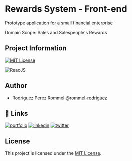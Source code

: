 
# Rewards System - Front-end 


Prototype application for a small financial enterprise 

Domain Scope: Sales and Salespeople's Rewards



## Project Information
[![MIT License](https://img.shields.io/badge/License-MIT-green.svg)](https://choosealicense.com/licenses/mit/)

![ReacJS](https://img.shields.io/badge/ReactJS-18%2B-blue.svg)



## Author

- Rodriguez Perez Rommel [@rommel-rodriguez](https://github.com/rommel-rodriguez)

## 🔗 Links
[![portfolio](https://img.shields.io/badge/my_portfolio-000?style=for-the-badge&logo=ko-fi&logoColor=white)](https://github.com/rommel-rodriguez/)
[![linkedin](https://img.shields.io/badge/linkedin-0A66C2?style=for-the-badge&logo=linkedin&logoColor=white)](https://www.linkedin.com/in/rommel-rodriguez/)
[![twitter](https://img.shields.io/badge/twitter-1DA1F2?style=for-the-badge&logo=twitter&logoColor=white)](https://twitter.com/)


## License

This project is licensed under the [MIT License](./LICENSE).


